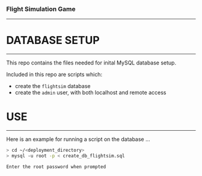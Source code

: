 ### Flight Simulation Game
---

# DATABASE SETUP
---
This repo contains the files needed for inital MySQL database setup.  

Included in this repo are scripts which:  
- create the `flightsim` database
- create the `admin` user, with both localhost and remote access


# USE
---
Here is an example for running a script on the database ...

```bash
> cd ~/<deployment_directory>
> mysql -u root -p < create_db_flightsim.sql

Enter the root password when prompted
```

